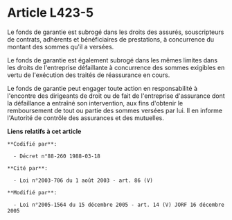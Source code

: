 # Article L423-5

Le fonds de garantie est subrogé dans les droits des assurés, souscripteurs de contrats, adhérents et bénéficiaires de
prestations, à concurrence du montant des sommes qu'il a versées.

Le fonds de garantie est également subrogé dans les mêmes limites dans les droits de l'entreprise défaillante à concurrence
des sommes exigibles en vertu de l'exécution des traités de réassurance en cours.

Le fonds de garantie peut engager toute action en responsabilité à l'encontre des dirigeants de droit ou de fait de
l'entreprise d'assurance dont la défaillance a entraîné son intervention, aux fins d'obtenir le remboursement de tout ou
partie des sommes versées par lui. Il en informe l'Autorité de contrôle des assurances et des mutuelles.

**Liens relatifs à cet article**

	**Codifié par**:

	  - Décret n°88-260 1988-03-18

	**Cité par**:

	  - Loi n°2003-706 du 1 août 2003 - art. 86 (V)

	**Modifié par**:

	  - Loi n°2005-1564 du 15 décembre 2005 - art. 14 (V) JORF 16 décembre 2005
